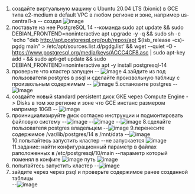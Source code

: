 1. создайте виртуальную машину c Ubuntu 20.04 LTS (bionic) в GCE типа e2-medium в default VPC в любом регионе и зоне, например us-central1-a
-- создал 
![image](https://user-images.githubusercontent.com/45406197/180643629-ec4c47c6-d27f-4b57-906d-3c80a3397e09.png)
2. поставьте на нее PostgreSQL 14 
--команда sudo apt update && sudo DEBIAN_FRONTEND=noninteractive apt upgrade -y -q && sudo sh 
-c 'echo "deb http://apt.postgresql.org/pub/repos/apt $(lsb_release -cs)-pgdg main" > /etc/apt/sources.list.d/pgdg.list' && wget 
--quiet -O - https://www.postgresql.org/media/keys/ACCC4CF8.asc | sudo 
apt-key add - && sudo apt-get update && sudo DEBIAN_FRONTEND=noninteractive apt -y install postgresql-14
3. проверьте что кластер запущен
-- ![image](https://user-images.githubusercontent.com/45406197/180643687-d595c2d2-840e-4572-b731-a4747347cba6.png)
4.зайдите из под пользователя postgres в psql и сделайте произвольную таблицу с произвольным содержимым
-- ![image](https://user-images.githubusercontent.com/45406197/180643707-87cd35f8-4cdb-4333-99aa-7a9ff24b91d4.png)
5.остановите postgres
--![image](https://user-images.githubusercontent.com/45406197/180643719-33c3fbce-60ff-458a-bcc2-6c14b4b1d378.png)
6. создайте новый standard persistent диск GKE через Compute Engine -> Disks в том же регионе и зоне что GCE инстанс размером например 10GB
-- ![image](https://user-images.githubusercontent.com/45406197/180643732-75fb7c5d-eca1-4cda-b218-8d7918f21a13.png)
7. проинициализируйте диск согласно инструкции и подмонтировать файловую систему
--![image](https://user-images.githubusercontent.com/45406197/180643755-b7c190ff-e9d5-423f-b677-7dede52eb6d6.png)
--![image](https://user-images.githubusercontent.com/45406197/180643768-8b6ccd63-f34c-496d-92ee-ccf941b4b509.png)
--![image](https://user-images.githubusercontent.com/45406197/180643786-e8e5f372-e17f-480e-9770-466471ceab05.png)
8.сделайте пользователя postgres владельцем
--![image](https://user-images.githubusercontent.com/45406197/180644454-c2df01b0-2ee4-47d8-b03c-b230e97f259d.png)
9.перенесите содержимое /var/lib/postgres/14 в /mnt/data
--![image](https://user-images.githubusercontent.com/45406197/180644482-95bf9c48-93b7-45b4-93ba-3cd54525fe70.png)
10.попытайтесь запустить кластер
--не запускается
![image](https://user-images.githubusercontent.com/45406197/180644537-bbd6a46d-3de7-4b98-ac60-1d2fec48f9a3.png)
11.задание: найти конфигурационный параметр в файлах раположенных в /etc/postgresql/10/main
--параметр который поменял в конфиге
![image](https://user-images.githubusercontent.com/45406197/180644591-d2e79937-9305-41df-934f-1c424f6194cb.png)
путь
![image](https://user-images.githubusercontent.com/45406197/180644609-26a3145f-dd77-4e42-a1d5-f6c2f54d6138.png)
12. попытайтесь запустить кластер
--![image](https://user-images.githubusercontent.com/45406197/180644660-d0064adb-fae7-4678-b593-013b20965fdd.png)
13. зайдите через через psql и проверьте содержимое ранее созданной таблицы  
--![image](https://user-images.githubusercontent.com/45406197/180644678-003b4ef0-dd89-413f-83fd-1dd4314e86d5.png)  

